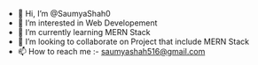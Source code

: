 - 👋 Hi, I’m @SaumyaShah0
- 👀 I’m interested in Web Developement
- 🌱 I’m currently learning MERN Stack
- 💞️ I’m looking to collaborate on Project that include MERN Stack
- 📫 How to reach me :- saumyashah516@gmail.com

<!---
SaumyaShah0/SaumyaShah0 is a ✨ special ✨ repository because its `README.md` (this file) appears on your GitHub profile.
You can click the Preview link to take a look at your changes.
--->
